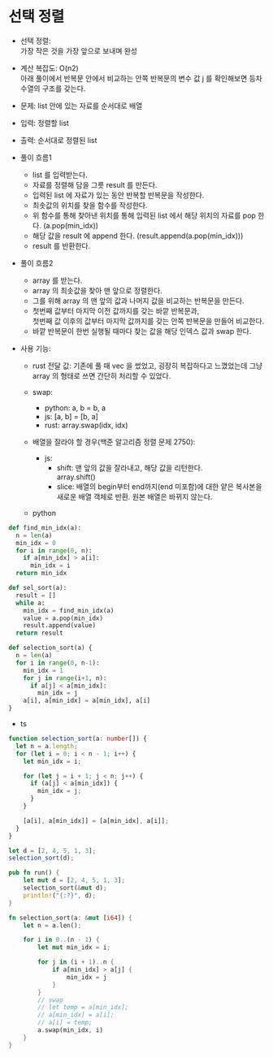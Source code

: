# 선택 정렬

- 선택 정렬:  
   가장 작은 것을 가장 앞으로 보내며 완성

- 계산 복잡도: O(n2)  
   아래 풀이에서 반복문 안에서 비교하는 안쪽 반복문의 변수 값 j 를 확인해보면 등차수열의 구조를 갖는다.

- 문제: list 안에 있는 자료를 순서대로 배열
- 입력: 정렬할 list
- 출력: 순서대로 정렬된 list
- 풀이 흐름1

  - list 를 입력받는다.
  - 자료를 정렬해 담을 그릇 result 를 만든다.
  - 입력된 list 에 자료가 있는 동안 반복할 반복문을 작성한다.
  - 최솟값의 위치를 찾을 함수를 작성한다.
  - 위 함수를 통해 찾아낸 위치를 통해 입력된 list 에서 해당 위치의 자료를 pop 한다. (a.pop(min_idx))
  - 해당 값을 result 에 append 한다. (result.append(a.pop(min_idx)))
  - result 를 반환한다.

- 풀이 흐름2

  - array 를 받는다.
  - array 의 최솟값을 찾아 맨 앞으로 정렬한다.
  - 그를 위해 array 의 맨 앞의 값과 나머지 값을 비교하는 반복문을 만든다.
  - 첫번째 값부터 마지막 이전 값까지를 갖는 바깥 반복문과,  
    첫번째 값 이후의 값부터 마지막 값까지를 갖는 안쪽 반복문을 만들어 비교한다.
  - 바깥 반복문이 한번 실행될 때마다 찾는 값을 해당 인덱스 값과 swap 한다.

- 사용 기능:

  - rust 전달 값: 기존에 풀 때 vec 을 썼었고, 굉장히 복잡하다고 느꼈었는데 그냥 array 의 형태로 쓰면 간단히 처리할 수 있었다.

  - swap:

    - python: a, b = b, a
    - js: [a, b] = [b, a]
    - rust: array.swap(idx, idx)

  - 배열을 잘라야 할 경우(백준 알고리즘 정렬 문제 2750):

    - js:
      - shift: 맨 앞의 값을 잘라내고, 해당 값을 리턴한다.  
         array.shift()
      - slice: 배열의 begin부터 end까지(end 미포함)에 대한 얕은 복사본을 새로운 배열 객체로 반환. 원본 배열은 바뀌지 않는다.

  - python

```python
def find_min_idx(a):
  n = len(a)
  min_idx = 0
  for i in range(0, n):
    if a[min_idx] > a[i]:
      min_idx = i
  return min_idx

def sel_sort(a):
  result = []
  while a:
    min_idx = find_min_idx(a)
    value = a.pop(min_idx)
    result.append(value)
  return result
```

```python
def selection_sort(a) {
  n = len(a)
  for i in range(0, n-1):
    min_idx = 1
    for j in range(i+1, n):
      if a[j] < a[min_idx]:
        min_idx = j
    a[i], a[min_idx] = a[min_idx], a[i]
}

```

- ts

```ts
function selection_sort(a: number[]) {
  let n = a.length;
  for (let i = 0; i < n - 1; i++) {
    let min_idx = i;

    for (let j = i + 1; j < n; j++) {
      if (a[j] < a[min_idx]) {
        min_idx = j;
      }
    }

    [a[i], a[min_idx]] = [a[min_idx], a[i]];
  }
}

let d = [2, 4, 5, 1, 3];
selection_sort(d);
```

```rust
pub fn run() {
    let mut d = [2, 4, 5, 1, 3];
    selection_sort(&mut d);
    println!("{:?}", d);
}

fn selection_sort(a: &mut [i64]) {
    let n = a.len();

    for i in 0..(n - 1) {
        let mut min_idx = i;

        for j in (i + 1)..n {
            if a[min_idx] > a[j] {
                min_idx = j
            }
        }
        // swap
        // let temp = a[min_idx];
        // a[min_idx] = a[i];
        // a[i] = temp;
        a.swap(min_idx, i)
    }
}

```
